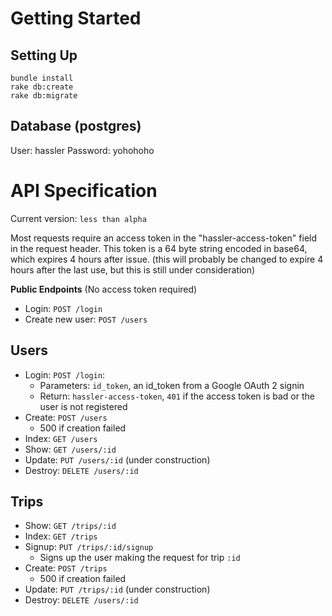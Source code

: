 # Getting Started
## Setting Up
```
bundle install
rake db:create
rake db:migrate
```

## Database (postgres)
User: hassler
Password: yohohoho

# API Specification
Current version: `less than alpha`

Most requests require an access token in the "hassler-access-token" 
field in the request header. This token is a 64 byte string encoded in 
base64, which expires 4 hours after issue. (this will probably be changed 
to expire 4 hours after the last use, but this is still under consideration)

**Public Endpoints** (No access token required)
* Login: `POST /login`
* Create new user: `POST /users`

## Users
* Login: `POST /login`: 
  - Parameters: `id_token`, an id_token from a Google OAuth 2 signin
  - Return: `hassler-access-token`, `401` if the access token is bad or the user is not registered
* Create: `POST /users`
  - 500 if creation failed
* Index: `GET /users`
* Show: `GET /users/:id`
* Update: `PUT /users/:id` (under construction)
* Destroy: `DELETE /users/:id`
## Trips
* Show: `GET /trips/:id`
* Index: `GET /trips`
* Signup: `PUT /trips/:id/signup`
  - Signs up the user making the request for trip `:id`
* Create: `POST /trips`
  - 500 if creation failed
* Update: `PUT /trips/:id` (under construction)
* Destroy: `DELETE /users/:id`

